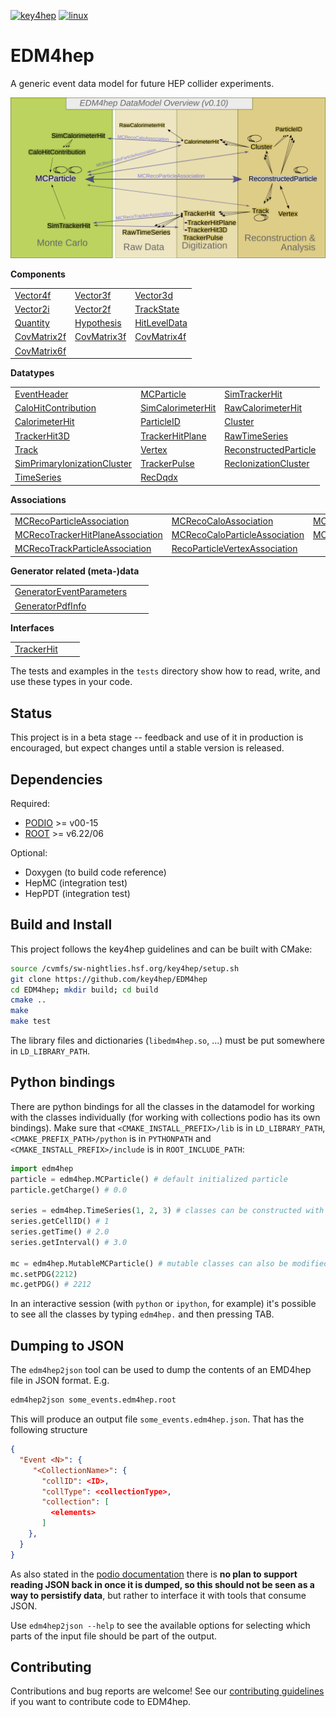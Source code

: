 
[![key4hep](https://github.com/key4hep/EDM4hep/workflows/key4hep_linux/badge.svg)](https://github.com/key4hep/EDM4hep/actions/workflows/key4hep_linux.yml)
[![linux](https://github.com/key4hep/EDM4hep/actions/workflows/lcg_linux_with_podio.yml/badge.svg)](https://github.com/key4hep/EDM4hep/actions/workflows/lcg_linux_with_podio.yml)
# EDM4hep


A generic event data model for future HEP collider experiments.

![](doc/edm4hep_diagram.svg)

**Components**

| | | |
|-|-|-|
| [Vector4f](https://github.com/key4hep/EDM4hep/blob/main/edm4hep.yaml#L9)      | [Vector3f](https://github.com/key4hep/EDM4hep/blob/main/edm4hep.yaml#L34)     | [Vector3d](https://github.com/key4hep/EDM4hep/blob/main/edm4hep.yaml#L56)      |
| [Vector2i](https://github.com/key4hep/EDM4hep/blob/main/edm4hep.yaml#L84)     | [Vector2f](https://github.com/key4hep/EDM4hep/blob/main/edm4hep.yaml#L104)    | [TrackState](https://github.com/key4hep/EDM4hep/blob/main/edm4hep.yaml#L192)   |
| [Quantity](https://github.com/key4hep/EDM4hep/blob/main/edm4hep.yaml#L221)    | [Hypothesis](https://github.com/key4hep/EDM4hep/blob/main/edm4hep.yaml#L229)  | [HitLevelData](https://github.com/key4hep/EDM4hep/blob/main/edm4hep.yaml#L236) |
| [CovMatrix2f](https://github.com/key4hep/EDM4hep/blob/main/edm4hep.yaml#L123)  |[CovMatrix3f](https://github.com/key4hep/EDM4hep/blob/main/edm4hep.yaml#L140)   |[CovMatrix4f](https://github.com/key4hep/EDM4hep/blob/main/edm4hep.yaml#L157)   |
| [CovMatrix6f](https://github.com/key4hep/EDM4hep/blob/main/edm4hep.yaml#L174) | | |


**Datatypes**

| | | |
|-|-|-|
| [EventHeader](https://github.com/key4hep/EDM4hep/blob/main/edm4hep.yaml#L246)         | [MCParticle](https://github.com/key4hep/EDM4hep/blob/main/edm4hep.yaml#L258)        | [SimTrackerHit](https://github.com/key4hep/EDM4hep/blob/main/edm4hep.yaml#L326)         |
| [CaloHitContribution](https://github.com/key4hep/EDM4hep/blob/main/edm4hep.yaml#L368) | [SimCalorimeterHit](https://github.com/key4hep/EDM4hep/blob/main/edm4hep.yaml#L380) | [RawCalorimeterHit](https://github.com/key4hep/EDM4hep/blob/main/edm4hep.yaml#L392)     |
| [CalorimeterHit](https://github.com/key4hep/EDM4hep/blob/main/edm4hep.yaml#L401)      | [ParticleID](https://github.com/key4hep/EDM4hep/blob/main/edm4hep.yaml#L413)        | [Cluster](https://github.com/key4hep/EDM4hep/blob/main/edm4hep.yaml#L428)               |
| [TrackerHit3D](https://github.com/key4hep/EDM4hep/blob/main/edm4hep.yaml#L460)          | [TrackerHitPlane](https://github.com/key4hep/EDM4hep/blob/main/edm4hep.yaml#L486)   | [RawTimeSeries](https://github.com/key4hep/EDM4hep/blob/main/edm4hep.yaml#L516)                |
| [Track](https://github.com/key4hep/EDM4hep/blob/main/edm4hep.yaml#L529)               | [Vertex](https://github.com/key4hep/EDM4hep/blob/main/edm4hep.yaml#L548)            | [ReconstructedParticle](https://github.com/key4hep/EDM4hep/blob/main/edm4hep.yaml#L576) |
| [SimPrimaryIonizationCluster](https://github.com/key4hep/EDM4hep/blob/main/edm4hep.yaml#L688) | [TrackerPulse](https://github.com/key4hep/EDM4hep/blob/main/edm4hep.yaml#L722) | [RecIonizationCluster](https://github.com/key4hep/EDM4hep/blob/main/edm4hep.yaml#L747) |
| [TimeSeries](https://github.com/key4hep/EDM4hep/blob/main/edm4hep.yaml#L758) | [RecDqdx](https://github.com/key4hep/EDM4hep/blob/main/edm4hep.yaml#L770) |                                                                                          |

**Associations**

| | | |
|-|-|-|
| [MCRecoParticleAssociation](https://github.com/key4hep/EDM4hep/blob/main/edm4hep.yaml#L614)        | [MCRecoCaloAssociation](https://github.com/key4hep/EDM4hep/blob/main/edm4hep.yaml#L623)         | [MCRecoTrackerAssociation](https://github.com/key4hep/EDM4hep/blob/main/edm4hep.yaml#L632)         |
| [MCRecoTrackerHitPlaneAssociation](https://github.com/key4hep/EDM4hep/blob/main/edm4hep.yaml#L641) | [MCRecoCaloParticleAssociation](https://github.com/key4hep/EDM4hep/blob/main/edm4hep.yaml#L650) | [MCRecoClusterParticleAssociation](https://github.com/key4hep/EDM4hep/blob/main/edm4hep.yaml#L659) |
| [MCRecoTrackParticleAssociation](https://github.com/key4hep/EDM4hep/blob/main/edm4hep.yaml#L668)   | [RecoParticleVertexAssociation](https://github.com/key4hep/EDM4hep/blob/main/edm4hep.yaml#L677) |                                                                                                      |

**Generator related (meta-)data**

| | | |
|-|-|-|
| [GeneratorEventParameters](https://github.com/key4hep/EDM4hep/blob/main/edm4hep.yaml#L787) | | |
| [GeneratorPdfInfo](https://github.com/key4hep/EDM4hep/blob/main/edm4hep.yaml#L801) | | |

**Interfaces**

| | | |
|-|-|-|
| [TrackerHit](https://github.com/key4hep/EDM4hep/blob/main/edm4hep.yaml#L813) | | |


The tests and examples in the `tests` directory show how to read, write, and use these types in your code.


## Status

This project is in a beta stage -- feedback and use of it in production is encouraged, but expect changes until a stable version is released.

## Dependencies

Required:

* [PODIO](https://github.com/AIDASoft/podio) >= v00-15
* [ROOT](https://github.com/root-project/root) >= v6.22/06

Optional:

* Doxygen (to build code reference)
* HepMC (integration test)
* HepPDT (integration test)

## Build and Install

This project follows the key4hep guidelines and can be built with CMake:

```sh
source /cvmfs/sw-nightlies.hsf.org/key4hep/setup.sh
git clone https://github.com/key4hep/EDM4hep
cd EDM4hep; mkdir build; cd build
cmake ..
make
make test
```

The library files and dictionaries (`libedm4hep.so`, ...) must be put somewhere in `LD_LIBRARY_PATH`.

## Python bindings
There are python bindings for all the classes in the datamodel for working with
the classes individually (for working with collections podio has its own
bindings). Make sure that `<CMAKE_INSTALL_PREFIX>/lib` is in `LD_LIBRARY_PATH`,
`<CMAKE_PREFIX_PATH>/python` is in `PYTHONPATH` and `<CMAKE_INSTALL_PREFIX>/include` is in `ROOT_INCLUDE_PATH`:
```python
import edm4hep
particle = edm4hep.MCParticle() # default initialized particle
particle.getCharge() # 0.0

series = edm4hep.TimeSeries(1, 2, 3) # classes can be constructed with non-default parameters
series.getCellID() # 1
series.getTime() # 2.0
series.getInterval() # 3.0

mc = edm4hep.MutableMCParticle() # mutable classes can also be modified
mc.setPDG(2212)
mc.getPDG() # 2212
```

In an interactive session (with `python` or `ipython`, for example) it's
possible to see all the classes by typing `edm4hep.` and then pressing TAB.

## Dumping to JSON
The `edm4hep2json` tool can be used to dump the contents of an EMD4hep file in
JSON format. E.g.

```bash
edm4hep2json some_events.edm4hep.root
```

This will produce an output file `some_events.edm4hep.json`. That has the following structure
```json
{
  "Event <N>": {
     "<CollectionName>": {
       "collID": <ID>,
       "collType": <collectionType>,
       "collection": [
         <elements>
       ]
    },
  }
}
```

As also stated in the [podio
documentation](https://github.com/AIDASoft/podio/blob/master/doc/advanced_topics.md#dumping-json)
there is **no plan to support reading JSON back in once it is dumped, so this
should not be seen as a way to persistify data**, but rather to interface it
with tools that consume JSON.

Use `edm4hep2json --help` to see the available options for selecting which parts
of the input file should be part of the output.

## Contributing

Contributions and bug reports are welcome! See our [contributing guidelines](doc/contributing.md) if you want to contribute code to EDM4hep.
